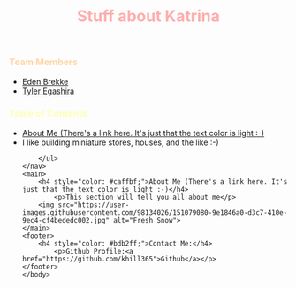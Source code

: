 <!DOCTYPE html>
<html>
    <head>
        <META charset="UTF-8">
        <meta name="author" content="Katrina Hill">
        <link href="style.css" rel="stylesheet">
        <title>Imagine Anything You Want for a Title</title>
    </head>
    <body>
        <header>
            <h1 style="color:#ffadad;">Stuff about Katrina</h1>
        </header>
    <nav>
        <h3 style="color: #ffd6a5;">Team Members</h3>
        <ul>
            <li><a href="https://eden-brekke.github.io/vigilant-fortnight/">Eden Brekke</a></li>
            <li><a href="https://github.com/wildwoodwaltz">Tyler Egashira</a></li>
        </ul>
        <h3 style="color: #fdffb6;">Table of Contents</h3>
        <ul>
            <li><a href="#aboutme">About Me (There's a link here. It's just that the text color is light :-)</a></li>
            <li>I like building miniature stores, houses, and the like :-)</li>
        
        </ul>
    </nav>
    <main>
        <h4 style="color: #caffbf;">About Me (There's a link here. It's just that the text color is light :-)</h4>
            <p>This section will tell you all about me</p>
        <img src="https://user-images.githubusercontent.com/98134026/151079080-9e1846a0-d3c7-410e-9ec4-cf4bededc002.jpg" alt="Fresh Snow">
    </main>
    <footer>
        <h4 style="color: #bdb2ff;">Contact Me:</h4>
            <p>Github Profile:<a href="https://github.com/khill365">Github</a></p>
    </footer>
    </body>
</html>
